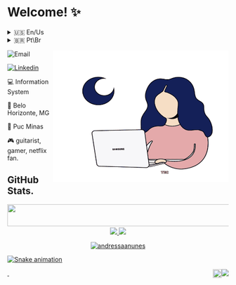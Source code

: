 <h1>Welcome! ✨ </h1>

<div>
 <details>
  <summary>🇺🇸 En/Us</summary>

  ### Hey, how are you? My name is Andressa and welcome to my github! ✌️ 

I'm an Full Stack Developer looking for opportunities in the data area. I'm neurodivergent, creative and passionate about innovative solutions. Always looking for opportunities to grow professionally and contribute to the success of my team.
  </details>

 <details>
  <summary>🇧🇷 Pt\Br</summary>

<h1>Seja Bem Vindo! ✨ </h1>

  ### Ei, tudo bem? Meu nome é Andressa e seja bem-vindo ao meu github! ✌️ 

  Sou uma Desenvolvedora Full Stack em busca de oportunidades na área de dados. Sou neurodivergente, criativa e apaixonada por soluções inovadoras. Sempre em busca de oportunidades para crescer profissionalmente e contribuir para o sucesso da minha equipe.
  </details>
  </div>

  <img src="giphy.gif" width="400px" height="300px" align="right" padding="20px"></h2>

 ![Email](https://img.shields.io/badge/EMAIL-andressa_assuncao@live.com-lightgrey?logo=Minutemailer&logoColor=white&style=flat) 
 
 [![Linkedin](https://img.shields.io/badge/-Linkedin-informational?logo=Linkedin&logoColor=white&style=flat)](https://www.linkedin.com/in/andressa-assun%C3%A7%C3%A3o-65825216a/)&nbsp;

💻 Information System

📌 Belo Horizonte, MG

🏫 Puc Minas

🎮 guitarist, gamer, netflix fan.

## GitHub Stats.
<div id="line" align="center">  
  <img src="https://media.giphy.com/media/RWh8eviOem62GVZHLd/giphy.gif" width="1000" height="50"/>  
</div>


<div>
<center>
    <tr>
      <div align="center">
  <a href="https://github.com/andressaanunes">
  <img height="180em" src="https://github-readme-stats.vercel.app/api?username=andressaanunes&show_icons=true&theme=chartreuse-dark&include_all_commits=true&count_private=true"/>
  <img height="180em" src="https://github-readme-stats.vercel.app/api/top-langs/?username=andressaanunes&layout=compact&langs_count=7&theme=chartreuse-dark"/>
   <p><img src="https://github-readme-streak-stats.herokuapp.com/?user=andressaanunes&theme=chartreuse-dark" alt="andressaanunes" /></p>
</div>  
    </tr>
</center> 


  ![Snake animation](https://github.com/andressaannunes/andressaanunes/blob/output/github-contribution-grid-snake.svg)
 
 <div>
&nbsp;
<a href="#">
  <img align="right" src="https://komarev.com/ghpvc/?username=andressaanunes09&style=flat-square" height="20" />
</a>
  <img align="right" src="https://img.icons8.com/ios-filled/344/glasses.png" height="20" width="20" />
</div>



